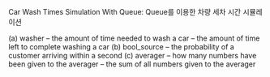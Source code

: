 Car Wash Times Simulation With Queue: Queue를 이용한 차량 세차 시간 시뮬레이션

(a) washer
– the amount of time needed to wash a car
– the amount of time left to complete washing a car
(b) bool_source
– the probability of a customer arriving within a second
(c) averager
– how many numbers have been given to the averager – the sum of all numbers given to the averager